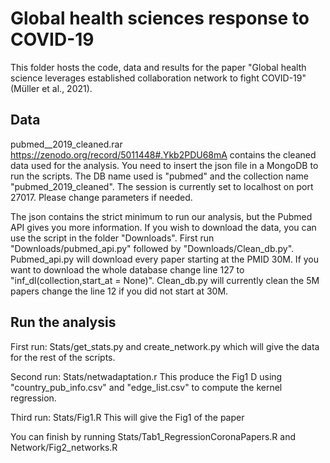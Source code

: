 # Global health sciences response to COVID-19

This folder hosts the code, data and results for the paper "Global health science leverages established collaboration network to fight COVID-19" (Müller et al., 2021).

## Data

pubmed__2019_cleaned.rar https://zenodo.org/record/5011448#.Ykb2PDU68mA contains the cleaned data used for the analysis. You need to insert the json file in a MongoDB to run the scripts. The DB name used is "pubmed" and the collection name "pubmed_2019_cleaned". The session is currently set to localhost on port 27017. Please change parameters if needed.

The json contains the strict minimum to run our analysis, but the Pubmed API gives you more information. If you wish to download the data, you can use the script in the folder "Downloads". First run "Downloads/pubmed_api.py" followed by "Downloads/Clean_db.py".  
Pubmed_api.py will download every paper starting at the PMID 30M. If you want to download the whole database change line 127 to "inf_dl(collection,start_at = None)". 
Clean_db.py will currently clean the 5M papers change the line 12 if you did not start at 30M.

## Run the analysis

First run: Stats/get_stats.py and create_network.py which will give the data for the rest of the scripts.

Second run: Stats/netwadaptation.r 
This produce the Fig1 D using "country_pub_info.csv" and "edge_list.csv" to compute the kernel regression.

Third run: Stats/Fig1.R
This will give the Fig1 of the paper

You can finish by running Stats/Tab1_RegressionCoronaPapers.R and Network/Fig2_networks.R